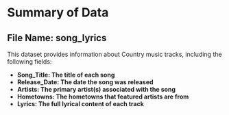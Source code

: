 # Summary of Data

## File Name: song_lyrics
This dataset provides information about Country music tracks, including the following fields:
- **Song_Title: The title of each song**
- **Release_Date: The date the song was released**
- **Artists: The primary artist(s) associated with the song**
- **Hometowns: The hometowns that featured artists are from**
- **Lyrics: The full lyrical content of each track**

<br>
